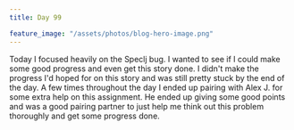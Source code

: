 ```yaml
---
title: Day 99

feature_image: "/assets/photos/blog-hero-image.png"
---
```


Today I focused heavily on the Speclj bug. I wanted to see if I could make some good progress and
even get this story done. I didn't make the progress I'd hoped for on this story and was still pretty
stuck by the end of the day. A few times throughout the day I ended up pairing with Alex J. for some
extra help on this assignment. He ended up giving some good points and was a good pairing partner
to just help me think out this problem thoroughly and get some progress done.
